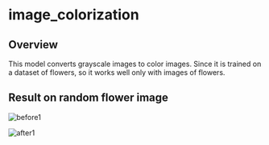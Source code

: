 # image_colorization

## Overview
This model converts grayscale images to color images. Since it is trained on a dataset of flowers, so it works well only with images of flowers.

## Result on random flower image

![before1](https://github.com/Abhidyum/image_colorization/assets/94860032/17f26cf0-99d5-4ba8-84ce-bfdcc4771387)

![after1](https://github.com/Abhidyum/image_colorization/assets/94860032/1c961782-8129-49c8-bd36-b1c02dcd1498)
